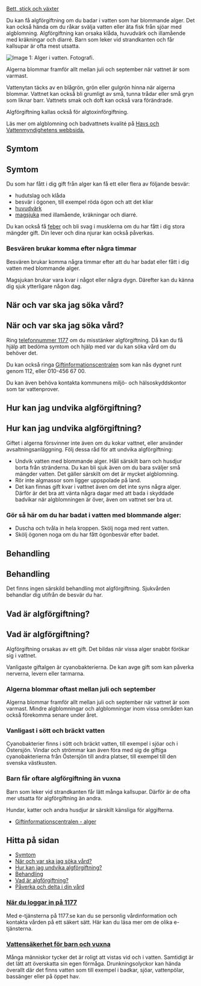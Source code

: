 [Bett, stick och växter](https://www.1177.se/olyckor--skador/bett-stick-och-vaxter/)

Du kan få algförgiftning om du badar i vatten som har blommande alger. Det kan också hända om du råkar svälja vatten eller äta fisk från sjöar med algblomning. Algförgiftning kan orsaka klåda, huvudvärk och illamående med kräkningar och diarré. Barn som leker vid strandkanten och får kallsupar är ofta mest utsatta.

![Image 1: Alger i vatten. Fotografi.](https://www.1177.se/globalassets/1177/nationell/media/fotografier/olyckor-och-skador/bett-stick-och-vaxter/algforgiftning.jpg?saved=2021-05-27+02:39)

Algerna blommar framför allt mellan juli och september när vattnet är som varmast.

Vattenytan täcks av en blågrön, grön eller gulgrön hinna när algerna blommar. Vattnet kan också bli grumligt av små, tunna trådar eller små gryn som liknar barr. Vattnets smak och doft kan också vara förändrade.

Algförgiftning kallas också för algtoxinförgiftning.

Läs mer om algblomning och badvattnets kvalité på [Havs och Vattenmyndighetens webbsida.](https://www.1177.se/lankbiblioteket/vastra-gotaland/havs--och-vattenmyndigheten---badplatsen/)

Symtom
------

Symtom
------

Du som har fått i dig gift från alger kan få ett eller flera av följande besvär:

*   hudutslag och klåda
*   besvär i ögonen, till exempel röda ögon och att det kliar
*   [huvudvärk](https://www.1177.se/sjukdomar--besvar/hjarna-och-nerver/huvudvark-och-migran/huvudvark-hos-vuxna/)
*   [magsjuka](https://www.1177.se/sjukdomar--besvar/mage-och-tarm/magsjuka-och-krakningar/magsjuka--diarre-och-krakningar/) med illamående, kräkningar och diarré.

Du kan också få [feber](https://www.1177.se/sjukdomar--besvar/infektioner/feber/feber/) och bli svag i musklerna om du har fått i dig stora mängder gift. Din lever och dina njurar kan också påverkas.

### Besvären brukar komma efter några timmar

Besvären brukar komma några timmar efter att du har badat eller fått i dig vatten med blommande alger.

Magsjukan brukar vara kvar i något eller några dygn. Därefter kan du känna dig sjuk ytterligare någon dag.

När och var ska jag söka vård?
------------------------------

När och var ska jag söka vård?
------------------------------

Ring [telefonnummer 1177](https://www.1177.se/om-1177/nar-du-ringer-1177/nar-du-ringer-1177/) om du misstänker algförgiftning. Då kan du få hjälp att bedöma symtom och hjälp med var du kan söka vård om du behöver det.

Du kan också ringa [Giftinformationscentralen](http://giftinformation.se/) som kan nås dygnet runt genom 112, eller 010-456 67 00.

Du kan även behöva kontakta kommunens miljö- och hälsoskyddskontor som tar vattenprover.

Hur kan jag undvika algförgiftning?
-----------------------------------

Hur kan jag undvika algförgiftning?
-----------------------------------

Giftet i algerna försvinner inte även om du kokar vattnet, eller använder avsaltningsanläggning. Följ dessa råd för att undvika algförgiftning:

*   Undvik vatten med blommande alger. Håll särskilt barn och husdjur borta från stränderna. Du kan bli sjuk även om du bara sväljer små mängder vatten. Det gäller särskilt om det är mycket algblomning. 
*   Rör inte algmassor som ligger uppspolade på land.
*   Det kan finnas gift kvar i vattnet även om det inte syns några alger. Därför är det bra att vänta några dagar med att bada i skyddade badvikar när algblomningen är över, även om vattnet ser bra ut.

### Gör så här om du har badat i vatten med blommande alger:

*   Duscha och tvåla in hela kroppen. Skölj noga med rent vatten.
*   Skölj ögonen noga om du har fått ögonbesvär efter badet.

Behandling
----------

Behandling
----------

Det finns ingen särskild behandling mot algförgiftning. Sjukvården behandlar dig utifrån de besvär du har.

Vad är algförgiftning?
----------------------

Vad är algförgiftning?
----------------------

Algförgiftning orsakas av ett gift. Det bildas när vissa alger snabbt förökar sig i vattnet.

Vanligaste giftalgen är cyanobakterierna. De kan avge gift som kan påverka nerverna, levern eller tarmarna.

### Algerna blommar oftast mellan juli och september

Algerna blommar framför allt mellan juli och september när vattnet är som varmast. Mindre algblomningar och algblomningar inom vissa områden kan också förekomma senare under året.

### Vanligast i sött och bräckt vatten

Cyanobakterier finns i sött och bräckt vatten, till exempel i sjöar och i Östersjön. Vindar och strömmar kan även föra med sig de giftiga cyanobakterierna från Östersjön till andra platser, till exempel till den svenska västkusten.

### Barn får oftare algförgiftning än vuxna

Barn som leker vid strandkanten får lätt många kallsupar. Därför är de ofta mer utsatta för algförgiftning än andra.

Hundar, katter och andra husdjur är särskilt känsliga för alggifterna.

*   [Giftinformationscentralen - alger](https://www.1177.se/lankbiblioteket/nationella-lankar/g/giftinformationscentralen---startsida/giftinformationscentralen---alger/)

Hitta på sidan
--------------

*   [Symtom](https://www.1177.se/olyckor--skador/bett-stick-och-vaxter/algforgiftning/#section-11861)
*   [När och var ska jag söka vård?](https://www.1177.se/olyckor--skador/bett-stick-och-vaxter/algforgiftning/#section-11862)
*   [Hur kan jag undvika algförgiftning?](https://www.1177.se/olyckor--skador/bett-stick-och-vaxter/algforgiftning/#section-11863)
*   [Behandling](https://www.1177.se/olyckor--skador/bett-stick-och-vaxter/algforgiftning/#section-11864)
*   [Vad är algförgiftning?](https://www.1177.se/olyckor--skador/bett-stick-och-vaxter/algforgiftning/#section-11865)
*   [Påverka och delta i din vård](https://www.1177.se/olyckor--skador/bett-stick-och-vaxter/algforgiftning/#section-129899)

### [När du loggar in på 1177](https://www.1177.se/om-1177/nar-du-loggar-in-pa-1177.se/)

Med e-tjänsterna på 1177.se kan du se personlig vårdinformation och kontakta vården på ett säkert sätt. Här kan du läsa mer om de olika e-tjänsterna.

### [Vattensäkerhet för barn och vuxna](https://www.1177.se/barn--gravid/att-ta-hand-om-barn/barnsakerhet/vattensakerhet-for-barn-och-vuxna/)

Många människor tycker det är roligt att vistas vid och i vatten. Samtidigt är det lätt att överskatta sin egen förmåga. Drunkningsolyckor kan hända överallt där det finns vatten som till exempel i badkar, sjöar, vattenpölar, bassänger eller på öppet hav.